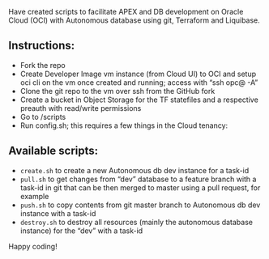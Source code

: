 Have created scripts to facilitate APEX and DB development on Oracle Cloud (OCI) with Autonomous database using git, Terraform and Liquibase.

## Instructions:

* Fork the repo
* Create Developer Image vm instance (from Cloud UI) to OCI and setup oci cli on the vm once created and running; access with “ssh opc@ -A”
* Clone the git repo to the vm over ssh from the GitHub fork
* Create a bucket in Object Storage for the TF statefiles and a respective preauth with read/write permissions
* Go to /scripts
* Run config.sh; this requires a few things in the Cloud tenancy:

## Available scripts:

* `create.sh` to create a new Autonomous db dev instance for a task-id
* `pull.sh` to get changes from “dev” database to a feature branch with a task-id in git that can be then merged to master using a pull request, for example
* `push.sh` to copy contents from git master branch to Autonomous db dev instance with a task-id
* `destroy.sh` to destroy all resources (mainly the autonomous database instance) for the “dev” with a task-id

Happy coding!
